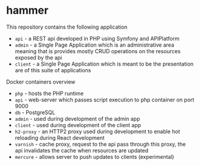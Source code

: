 # hammer

This repository contains the following application
* `api` - a REST api developed in PHP using Symfony and APIPlatform
* `admin` - a Single Page Application which is an administrative area meaning that is provides mostly CRUD operations on the resources exposed by the api
* `client` - a Single Page Application which is meant to be the presentation are of this suite of applications

Docker containers overview
* `php` - hosts the PHP runtime
* `api` - web-server which passes script execution to php container on port 9000
* `db` - PostgreSQL
* `admin` - used during development of the admin app
* `client` - used during development of the client app
* `h2-proxy` - an HTTP2 proxy used during development to enable hot reloading during React development
* `varnish` - cache proxy, request to the api pass through this proxy, the api invalidates the cache when resources are updated
* `mercure` - allows server to push updates to clients (experimental)
